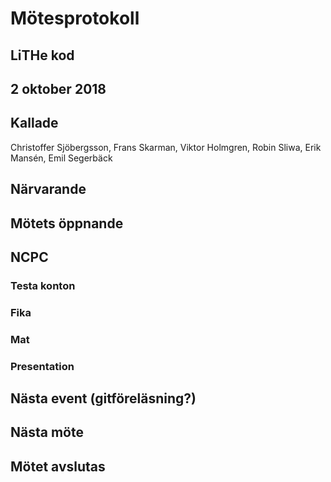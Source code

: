 # Mötesprotokoll

## LiTHe kod

## 2 oktober 2018

## Kallade
Christoffer Sjöbergsson, Frans Skarman, Viktor Holmgren, Robin Sliwa, Erik Mansén, Emil Segerbäck

## Närvarande

## Mötets öppnande

## NCPC

### Testa konton

### Fika

### Mat

### Presentation


## Nästa event (gitföreläsning?)

## Nästa möte

## Mötet avslutas

